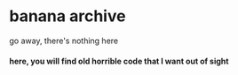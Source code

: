 # banana archive
go away, there's nothing here

#### here, you will find old horrible code that I want out of sight
